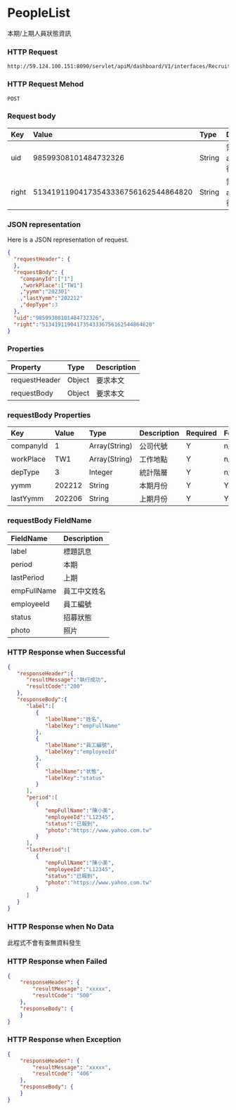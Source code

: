 # PeopleList
本期/上期人員狀態資訊

### HTTP Request
```
http://59.124.100.151:8090/servlet/apiM/dashboard/V1/interfaces/RecruitEfficiency/PeopleList
```

### HTTP Request Mehod
```
POST
```

### Request body
| Key | Value | Type | Description |
|:----------|:-------------|:-----|:------------|
| uid | 98599308101484732326 | String | 需透過apiLogin取得
| right | 51341911904173543336756162544864820 | String | 需透過apiLogin取得 |

### JSON representation
Here is a JSON representation of request.
```json
{
  "requestHeader": {
  },
  "requestBody": {
    "companyId":["1"]
    ,"workPlace":["TW1"]
    ,"yymm":"202301"
    ,"lastYymm":"202212"
    ,"depType":3
  },
  "uid":"98599308101484732326",
  "right":"51341911904173543336756162544864820"
}
```

### Properties
| Property | Type | Description |
|:---------|:-----|:------------|
| requestHeader | Object | 要求本文 |
| requestBody | Object | 要求本文 |

### requestBody Properties
| Key | Value | Type | Description | Required | Format |
|:----------|:-------------|:-----|:------------|:------------|:------------|
| companyId | 1 | Array(String) | 公司代號 | Y | n/a |
| workPlace | TW1 | Array(String) | 工作地點 | Y | n/a |
| depType | 3 | Integer | 統計階層 | Y | n/a |
| yymm | 202212 | String | 本期月份 | Y | YYYYmm |
| lastYymm | 202206 | String | 上期月份 | Y | YYYYmm |

### requestBody FieldName
| FieldName | Description |
|:----------|:-------------|
| label | 標題訊息 |
| period | 本期 |
| lastPeriod | 上期 |
| empFullName | 員工中文姓名 |
| employeeId | 員工編號 |
| status | 招募狀態 |
| photo | 照片 |

### HTTP Response when Successful
```json
{
   "responseHeader":{
      "resultMessage":"執行成功",
      "resultCode":"200"
   },
   "responseBody":{
      "label":[
         {
            "labelName":"姓名",
            "labelKey":"empFullName"
         },
         {
            "labelName":"員工編號",
            "labelKey":"employeeId"
         },
         {
            "labelName":"状態",
            "labelKey":"status"
         }
      ],
      "period":[
         {
            "empFullName":"陳小美",
            "employeeId":"L12345",
            "status":"已報到",
            "photo":"https://www.yahoo.com.tw"
         }
      ],
      "lastPeriod":[
         {
            "empFullName":"陳小美",
            "employeeId":"L12345",
            "status":"已報到",
            "photo":"https://www.yahoo.com.tw"
         }
      ]
   }
}
```

### HTTP Response when No Data
此程式不會有查無資料發生

### HTTP Response when Failed
```json
{
    "responseHeader": {
        "resultMessage": "xxxxx",
        "resultCode": "500"
    },
    "responseBody": {
    }
}
```

### HTTP Response when Exception
```json
{
    "responseHeader": {
        "resultMessage": "xxxxx",
        "resultCode": "406"
    },
    "responseBody": {
    }
}
```
